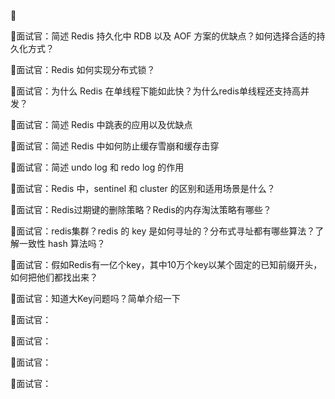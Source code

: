 👯

📝面试官：简述 Redis 持久化中 RDB 以及 AOF 方案的优缺点？如何选择合适的持久化方式？

📝面试官：Redis 如何实现分布式锁？

📝面试官：为什么 Redis 在单线程下能如此快？为什么redis单线程还支持高并发？

📝面试官：简述 Redis 中跳表的应用以及优缺点

📝面试官：简述 Redis 中如何防止缓存雪崩和缓存击穿

📝面试官：简述 undo log 和 redo log 的作用

📝面试官：Redis 中，sentinel 和 cluster 的区别和适用场景是什么？

📝面试官：Redis过期键的删除策略？Redis的内存淘汰策略有哪些？

📝面试官：redis集群？redis 的 key 是如何寻址的？分布式寻址都有哪些算法？了解一致性 hash 算法吗？

📝面试官：假如Redis有一亿个key，其中10万个key以某个固定的已知前缀开头，如何把他们都找出来？

📝面试官：知道大Key问题吗？简单介绍一下

📝面试官：

📝面试官：

📝面试官：

📝面试官：
